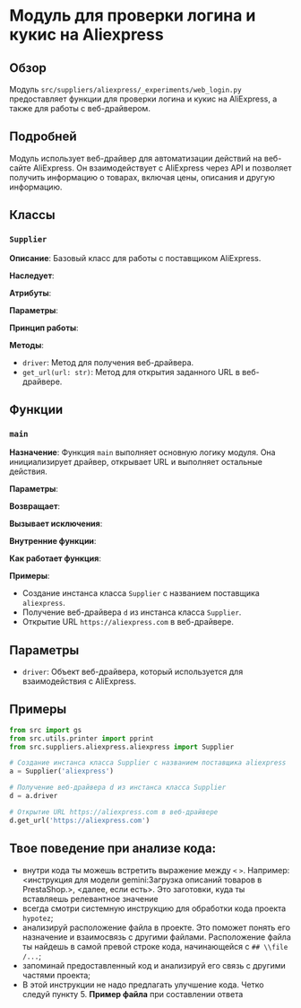# Модуль для проверки логина и кукис на Aliexpress

## Обзор

Модуль `src/suppliers/aliexpress/_experiments/web_login.py` предоставляет функции для проверки логина и кукис на AliExpress, 
а также для работы с веб-драйвером. 

## Подробней

Модуль использует веб-драйвер для автоматизации действий на веб-сайте AliExpress. 
Он взаимодействует с AliExpress через API и позволяет получить информацию о товарах, включая цены, описания и другую информацию.

## Классы

### `Supplier` 

**Описание**: Базовый класс для работы с поставщиком AliExpress.

**Наследует**: 

**Атрибуты**:

**Параметры**:

**Принцип работы**:

**Методы**:

   - `driver`: Метод для получения веб-драйвера.
   - `get_url(url: str)`: Метод для открытия заданного URL в веб-драйвере.


## Функции

### `main`

**Назначение**: Функция `main` выполняет основную логику модуля. Она инициализирует драйвер, 
открывает URL и выполняет остальные действия.

**Параметры**:

**Возвращает**:

**Вызывает исключения**: 

**Внутренние функции**: 

**Как работает функция**: 

**Примеры**: 

   - Создание инстанса класса `Supplier` с названием поставщика `aliexpress`. 
   - Получение веб-драйвера `d` из инстанса класса `Supplier`.
   - Открытие URL `https://aliexpress.com` в веб-драйвере.

## Параметры

- `driver`: Объект веб-драйвера, который используется для взаимодействия с AliExpress.

## Примеры

```python
from src import gs
from src.utils.printer import pprint
from src.suppliers.aliexpress.aliexpress import Supplier

# Создание инстанса класса Supplier с названием поставщика aliexpress
a = Supplier('aliexpress')

# Получение веб-драйвера d из инстанса класса Supplier
d = a.driver

# Открытие URL https://aliexpress.com в веб-драйвере
d.get_url('https://aliexpress.com')
```

## Твое поведение при анализе кода:

- внутри кода ты можешь встретить выражение между `<` `>`. Например: <инструкция для модели gemini:Загрузка описаний товаров в PrestaShop.>, <далее, если есть>. Это заготовки, куда ты вставляешь релевантное значение
- всегда смотри системную инструкцию для обработки кода проекта `hypotez`;
- анализируй расположение файла в проекте. Это поможет понять его назначение и взаимосвязь с другими файлами. Расположение файла ты найдешь в самой превой строке кода, начинающейся с `## \\file /...`;
- запоминай предоставленный код и анализируй его связь с другими частями проекта;
- В этой инструкции не надо предлагать улучшение кода. Четко следуй пункту 5. **Пример файла** при составлении ответа